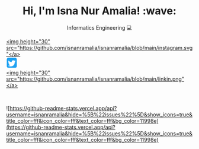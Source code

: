 <h1 align="center"> Hi, I'm Isna Nur Amalia! :wave:</h1>
<p align="center">Informatics Engineering 💻 </p>
<p align="center">

  <a align="center" href="https://instagram.com/isnanramalia"><img height="30" src="https://github.com/isnanramalia/isnanramalia/blob/main/instagram.svg"</a><br>
  <a align="center" href="https://twitter.com/isnanramalia"><img height="30" src="https://github.com/isnanramalia/isnanramalia/blob/main/twt.png"></a><br>
  <a align="center" href="https://linkedin.com/in/isnanramalia"><img height="30" src="https://github.com/isnanramalia/isnanramalia/blob/main/linkin.png"</a>
</p><br/>

![https://github-readme-stats.vercel.app/api?username=isnanramalia&hide=%5B%22issues%22%5D&show_icons=true&title_color=fff&icon_color=fff&text_color=fff&bg_color=11998e](https://github-readme-stats.vercel.app/api?username=isnanramalia&hide=%5B%22issues%22%5D&show_icons=true&title_color=fff&icon_color=fff&text_color=fff&bg_color=11998e)
